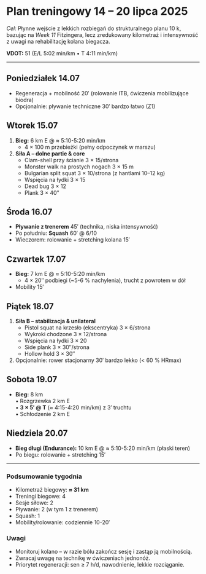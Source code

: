 # Plan treningowy 14 – 20 lipca 2025

_Cel:_ Płynne wejście z lekkich rozbiegań do strukturalnego planu 10 k, bazując na _Week 11_ Fitzingera, lecz zredukowany kilometraż i intensywność z uwagi na rehabilitację kolana biegacza.

**VDOT:** 51 (E/L 5:02 min/km • T 4:11 min/km)

---

## Poniedziałek 14.07

- Regeneracja + mobilność 20′ (rolowanie ITB, ćwiczenia mobilizujące biodra)
- Opcjonalnie: pływanie techniczne 30′ bardzo łatwo (Z1)

## Wtorek 15.07

1. **Bieg:** 6 km E @ ≈ 5:10-5:20 min/km
   - 4 × 100 m przebieżki (pełny odpoczynek w marszu)
2. **Siła A – dolne partie & core**
   - Clam-shell przy ścianie 3 × 15/strona
   - Monster walk na prostych nogach 3 × 15 m
   - Bulgarian split squat 3 × 10/strona (z hantlami 10–12 kg)
   - Wspięcia na łydki 3 × 15
   - Dead bug 3 × 12
   - Plank 3 × 40″

## Środa 16.07

- **Pływanie z trenerem** 45′ (technika, niska intensywność)
- Po południu: **Squash** 60′ @ 6/10
- Wieczorem: rolowanie + stretching kolana 15′

## Czwartek 17.07

- **Bieg:** 7 km E @ ≈ 5:10-5:20 min/km
  - 4 × 20″ podbiegi (~5-6 % nachylenia), trucht z powrotem w dół
- Mobility 15′

## Piątek 18.07

1. **Siła B – stabilizacja & unilateral**
   - Pistol squat na krzesło (ekscentryka) 3 × 6/strona
   - Wykroki chodzone 3 × 12/strona
   - Wspięcia na łydki 3 × 20
   - Side plank 3 × 30″/strona
   - Hollow hold 3 × 30″
2. Opcjonalnie: rower stacjonarny 30′ bardzo lekko (< 60 % HRmax)

## Sobota 19.07

- **Bieg:** 8 km  
  • Rozgrzewka 2 km E  
  • **3 × 5′ @ T** (≈ 4:15-4:20 min/km) z 3′ truchtu  
  • Schłodzenie 2 km E

## Niedziela 20.07

- **Bieg długi (Endurance):** 10 km E @ ≈ 5:10-5:20 min/km (płaski teren)
- Po biegu: rolowanie + stretching 15′

---

### Podsumowanie tygodnia

- Kilometraż biegowy: **≈ 31 km**
- Treningi biegowe: 4
- Sesje siłowe: 2
- Pływanie: 2 (w tym 1 z trenerem)
- Squash: 1
- Mobility/rolowanie: codziennie 10-20′

### Uwagi

- Monitoruj kolano – w razie bólu zakończ sesję i zastąp ją mobilnością.
- Zwracaj uwagę na technikę w ćwiczeniach jednonóż.
- Priorytet regeneracji: sen ≥ 7 h/d, nawodnienie, lekkie rozciąganie.
